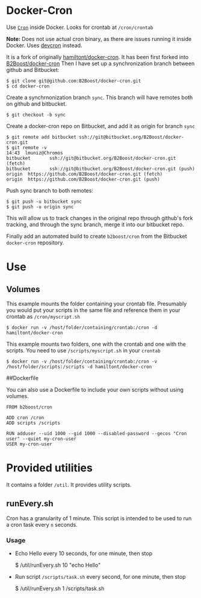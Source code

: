 # Docker-Cron

Use [`Cron`](http://en.wikipedia.org/wiki/Cron) inside Docker. Looks for crontab at  `/cron/crontab`

**Note:** Does not use actual cron binary, as there are issues running it inside Docker.
Uses [devcron](https://bitbucket.org/dbenamy/devcron/src) instead. 

It is a fork of originally [hamiltont/docker-cron](https://github.com/hamiltont/docker-cron).
It has been first forked into [B2Boost/docker-cron](https://github.com/B2Boost/docker-cron)
Then I have set up a synchronization branch between github and Bitbucket:

    $ git clone git@github.com:B2Boost/docker-cron.git
    $ cd docker-cron
Create a synchrnonization branch `sync`. This branch will have remotes both on github and bitbucket.

    $ git checkout -b sync

Create a docker-cron repo on Bitbucket, and add it as origin for branch `sync`
    
    $ git remote add bitbucket ssh://git@bitbucket.org/B2Boost/docker-cron.git
    $ git remote -v                                                                                                        14:43  lmuniz@Chromos
    bitbucket       ssh://git@bitbucket.org/B2Boost/docker-cron.git (fetch)
    bitbucket       ssh://git@bitbucket.org/B2Boost/docker-cron.git (push)
    origin  https://github.com/B2Boost/docker-cron.git (fetch)
    origin  https://github.com/B2Boost/docker-cron.git (push)

Push sync branch to both remotes:

    $ git push -u bitbucket sync
    $ git push -u origin sync


This will allow us to track changes in the original repo through github's fork tracking, and through the sync branch, merge it into our bitbucket repo.

Finally add an automated build to create `b2boost/cron` from the Bitbucket `docker-cron` repository.

# Use

## Volumes
This example mounts the folder containing your crontab file. Presumably you would
put your scripts in the same file and reference them in your crontab as `/cron/myscript.sh`

    $ docker run -v /host/folder/containing/crontab:/cron -d hamiltont/docker-cron

This example mounts two folders, one with the crontab and one with the scripts. You need 
to use `/scripts/myscript.sh` in your `crontab`

    $ docker run -v /host/folder/containing/crontab:/cron -v /host/folder/scripts:/scripts -d hamiltont/docker-cron

##Dockerfile

You can also use a Dockerfile to include your own scripts without using volumes.
 
    FROM b2boost/cron
    
    ADD cron /cron
    ADD scripts /scripts
    
    RUN adduser --uid 1000 --gid 1000 --disabled-password --gecos "Cron user" --quiet my-cron-user
    USER my-cron-user

  
# Provided utilities

It contains a folder `/util`. It provides utility scripts. 

## runEvery.sh

Cron has a granularity of 1 minute. This script is intended to be used to run a cron task every `n` seconds. 

### Usage

* Echo Hello every 10 seconds, for one minute, then stop


    $ /util/runEvery.sh 10 "echo Hello"

* Run script `/scripts/task.sh` every second, for one minute, then stop


    $ /util/runEvery.sh 1 /scripts/task.sh


 

